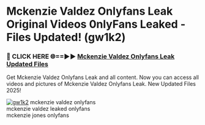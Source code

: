 # Mckenzie Valdez Onlyfans Leak Original Videos 0nlyFans Leaked - Files Updated! (gw1k2)

<h3>🔴 CLICK HERE 🌐==►► <a href="https://tinyurl.com/3hn5wdd3" rel="nofollow">Mckenzie Valdez Onlyfans Leak Updated Files</a></h3>

Get Mckenzie Valdez Onlyfans Leak and all content. Now you can access all videos and pictures of Mckenzie Valdez Onlyfans Leak. New Updated Files 2025!

[![gw1k2](https://i.imgur.com/4HnBqBT.gif)](https://tinyurl.com/3hn5wdd3)
mckenzie valdez onlyfans<br>
mckenzie valdez leaked onlyfans<br>
mckenzie jones onlyfans